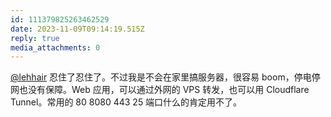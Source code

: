 ```yaml
---
id: 111379825263462529
date: 2023-11-09T09:14:19.515Z
reply: true
media_attachments: 0
---
```


[@lehhair](https://misskey.lehhair.net/@lehhair) 忍住了忍住了。不过我是不会在家里搞服务器，很容易 boom，停电停网也没有保障。Web 应用，可以通过外网的 VPS 转发，也可以用 Cloudflare Tunnel。常用的 80 8080 443 25 端口什么的肯定用不了。

